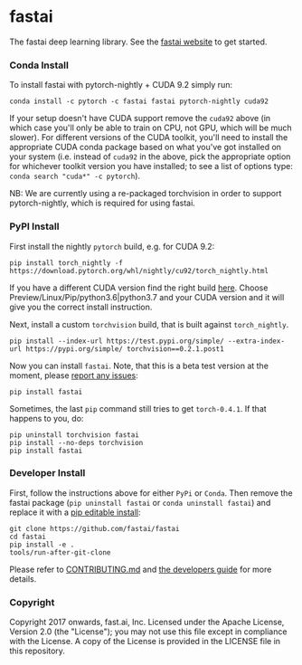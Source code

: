 # fastai

The fastai deep learning library. See the [fastai website](http://docs.fast.ai) to get started.

### Conda Install

To install fastai with pytorch-nightly + CUDA 9.2 simply run:

    conda install -c pytorch -c fastai fastai pytorch-nightly cuda92

If your setup doesn't have CUDA support remove the `cuda92` above (in which case you'll only be able to train on CPU, not GPU, which will be much slower). For different versions of the CUDA toolkit, you'll need to install the appropriate CUDA conda package based on what you've got installed on your system (i.e. instead of `cuda92` in the above, pick the appropriate option for whichever toolkit version you have installed; to see a list of options type: `conda search "cuda*" -c pytorch`).

NB: We are currently using a re-packaged torchvision in order to support pytorch-nightly, which is required for using fastai.

### PyPI Install

First install the nightly `pytorch` build, e.g. for CUDA 9.2:

    pip install torch_nightly -f https://download.pytorch.org/whl/nightly/cu92/torch_nightly.html

If you have a different CUDA version find the right build [here](https://pytorch.org/get-started/locally/). Choose Preview/Linux/Pip/python3.6|python3.7 and your CUDA version and it will give you the correct install instruction.

Next, install a custom `torchvision` build, that is built against `torch_nightly`.

    pip install --index-url https://test.pypi.org/simple/ --extra-index-url https://pypi.org/simple/ torchvision==0.2.1.post1

Now you can install `fastai`. Note, that this is a beta test version at the moment, please [report any issues](https://github.com/fastai/fastai/issues/):

    pip install fastai

 Sometimes, the last `pip` command still tries to get `torch-0.4.1`. If that happens to you, do:

    pip uninstall torchvision fastai
    pip install --no-deps torchvision
    pip install fastai

### Developer Install

First, follow the instructions above for either `PyPi` or `Conda`. Then remove the fastai package (`pip uninstall fastai` or `conda uninstall fastai`) and replace it with a [pip editable install](http://codumentary.blogspot.com/2014/11/python-tip-of-year-pip-install-editable.html):

    git clone https://github.com/fastai/fastai
    cd fastai
    pip install -e .
    tools/run-after-git-clone

Please refer to [CONTRIBUTING.md](https://github.com/fastai/fastai/blob/master/CONTRIBUTING.md) and [the developers guide](http://docs.fast.ai/developers.html) for more details.

### Copyright

Copyright 2017 onwards, fast.ai, Inc. Licensed under the Apache License, Version 2.0 (the "License"); you may not use this file except in compliance with the License. A copy of the License is provided in the LICENSE file in this repository.
